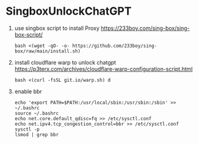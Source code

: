 # SingboxUnlockChatGPT


1. use singbox script to install Proxy
   https://233boy.com/sing-box/sing-box-script/

   ```
   bash <(wget -qO- -o- https://github.com/233boy/sing-box/raw/main/install.sh)
2. install cloudflare warp to unlock chatgpt
   https://p3terx.com/archives/cloudflare-warp-configuration-script.html
   ```
   bash <(curl -fsSL git.io/warp.sh) d
3. enable bbr
   ```
   echo 'export PATH=$PATH:/usr/local/sbin:/usr/sbin:/sbin' >> ~/.bashrc
   source ~/.bashrc
   echo net.core.default_qdisc=fq >> /etc/sysctl.conf
   echo net.ipv4.tcp_congestion_control=bbr >> /etc/sysctl.conf  
   sysctl -p  
   lsmod | grep bbr
